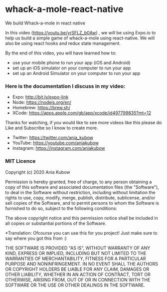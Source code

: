 # whack-a-mole-react-native
We build Whack-a-mole in react native

In this video (https://youtu.be/yrSFLZ_b0Aw) , we will be using Expo.io  to help us build a simple game of whack-a-mole using react-native. We will also be using react hooks and redux state management.

By the end of this video, you will have learned how to:
- use your mobile phone to run your app (iOS and Android)
- set up an iOS simulator on your computer to run your app
- set up an Android Simulator on your computer to run your app

### Here is the documentation I discuss in my video:
- Expo: http://bit.ly/expo-link
- Node: https://nodejs.org/en/
- Homebrew: https://brew.sh/
- XCode: https://apps.apple.com/gb/app/xcode/id497799835?mt=12

Thanks for watching, if you would like to see more videos like this please do Like and Subscribe so I know to create more.

- Twitter: https://twitter.com/ania_kubow
- YouTube: https://youtube.com/aniakubow
- Instagram: https://instagram.com/aniakubow


### MIT Licence

Copyright (c) 2020 Ania Kubow

Permission is hereby granted, free of charge, to any person obtaining a copy of this software and associated documentation files (the "Software"), to deal in the Software without restriction, including without limitation the rights to use, copy, modify, merge, publish, distribute, sublicense, and/or sell copies of the Software, and to permit persons to whom the Software is furnished to do so, subject to the following conditions:

The above copyright notice and this permission notice shall be included in all copies or substantial portions of the Software.

*Translation: Ofcourse you can use this for you project! Just make sure to say where you got this from :)

THE SOFTWARE IS PROVIDED "AS IS", WITHOUT WARRANTY OF ANY KIND, EXPRESS OR IMPLIED, INCLUDING BUT NOT LIMITED TO THE WARRANTIES OF MERCHANTABILITY, FITNESS FOR A PARTICULAR PURPOSE AND NONINFRINGEMENT. IN NO EVENT SHALL THE AUTHORS OR COPYRIGHT HOLDERS BE LIABLE FOR ANY CLAIM, DAMAGES OR OTHER LIABILITY, WHETHER IN AN ACTION OF CONTRACT, TORT OR OTHERWISE, ARISING FROM, OUT OF OR IN CONNECTION WITH THE SOFTWARE OR THE USE OR OTHER DEALINGS IN THE SOFTWARE.

